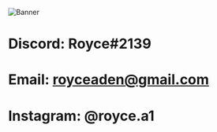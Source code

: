 ![Banner](https://roycearoc.github.io/Personal-Website/images/banner.png)
# Discord: Royce#2139
# Email: royceaden@gmail.com
# Instagram: @royce.a1
